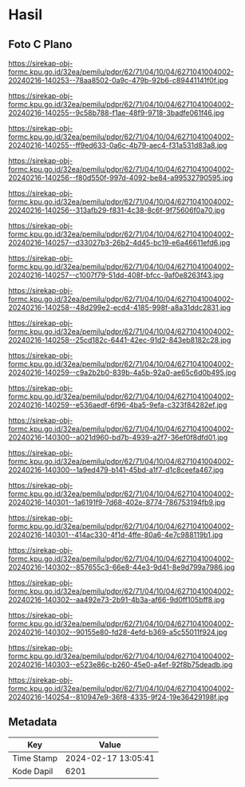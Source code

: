 # Hasil

## Foto C Plano

https://sirekap-obj-formc.kpu.go.id/32ea/pemilu/pdpr/62/71/04/10/04/6271041004002-20240216-140253--78aa8502-0a9c-479b-92b6-c89441141f0f.jpg

https://sirekap-obj-formc.kpu.go.id/32ea/pemilu/pdpr/62/71/04/10/04/6271041004002-20240216-140255--9c58b788-f1ae-48f9-9718-3badfe061f46.jpg

https://sirekap-obj-formc.kpu.go.id/32ea/pemilu/pdpr/62/71/04/10/04/6271041004002-20240216-140255--ff9ed633-0a6c-4b79-aec4-f31a531d83a8.jpg

https://sirekap-obj-formc.kpu.go.id/32ea/pemilu/pdpr/62/71/04/10/04/6271041004002-20240216-140256--f80d550f-997d-4092-be84-a99532790595.jpg

https://sirekap-obj-formc.kpu.go.id/32ea/pemilu/pdpr/62/71/04/10/04/6271041004002-20240216-140256--313afb29-f831-4c38-8c6f-9f75606f0a70.jpg

https://sirekap-obj-formc.kpu.go.id/32ea/pemilu/pdpr/62/71/04/10/04/6271041004002-20240216-140257--d33027b3-26b2-4d45-bc19-e6a46611efd6.jpg

https://sirekap-obj-formc.kpu.go.id/32ea/pemilu/pdpr/62/71/04/10/04/6271041004002-20240216-140257--c1007f79-51dd-408f-bfcc-9af0e8263f43.jpg

https://sirekap-obj-formc.kpu.go.id/32ea/pemilu/pdpr/62/71/04/10/04/6271041004002-20240216-140258--48d299e2-ecd4-4185-998f-a8a31ddc2831.jpg

https://sirekap-obj-formc.kpu.go.id/32ea/pemilu/pdpr/62/71/04/10/04/6271041004002-20240216-140258--25cd182c-6441-42ec-91d2-843eb8182c28.jpg

https://sirekap-obj-formc.kpu.go.id/32ea/pemilu/pdpr/62/71/04/10/04/6271041004002-20240216-140259--c9a2b2b0-839b-4a5b-92a0-ae65c6d0b495.jpg

https://sirekap-obj-formc.kpu.go.id/32ea/pemilu/pdpr/62/71/04/10/04/6271041004002-20240216-140259--e536aedf-6f96-4ba5-9efa-c323f84282ef.jpg

https://sirekap-obj-formc.kpu.go.id/32ea/pemilu/pdpr/62/71/04/10/04/6271041004002-20240216-140300--a021d960-bd7b-4939-a2f7-36ef0f8dfd01.jpg

https://sirekap-obj-formc.kpu.go.id/32ea/pemilu/pdpr/62/71/04/10/04/6271041004002-20240216-140300--1a9ed479-b141-45bd-a1f7-d1c8ceefa467.jpg

https://sirekap-obj-formc.kpu.go.id/32ea/pemilu/pdpr/62/71/04/10/04/6271041004002-20240216-140301--1a6191f9-7d68-402e-8774-786753194fb9.jpg

https://sirekap-obj-formc.kpu.go.id/32ea/pemilu/pdpr/62/71/04/10/04/6271041004002-20240216-140301--414ac330-4f1d-4ffe-80a6-4e7c988119b1.jpg

https://sirekap-obj-formc.kpu.go.id/32ea/pemilu/pdpr/62/71/04/10/04/6271041004002-20240216-140302--857655c3-66e8-44e3-9d41-8e9d799a7986.jpg

https://sirekap-obj-formc.kpu.go.id/32ea/pemilu/pdpr/62/71/04/10/04/6271041004002-20240216-140302--aa492e73-2b91-4b3a-af66-9d0ff105bff8.jpg

https://sirekap-obj-formc.kpu.go.id/32ea/pemilu/pdpr/62/71/04/10/04/6271041004002-20240216-140302--90155e80-fd28-4efd-b369-a5c55011f924.jpg

https://sirekap-obj-formc.kpu.go.id/32ea/pemilu/pdpr/62/71/04/10/04/6271041004002-20240216-140303--e523e86c-b260-45e0-a4ef-92f8b75deadb.jpg

https://sirekap-obj-formc.kpu.go.id/32ea/pemilu/pdpr/62/71/04/10/04/6271041004002-20240216-140254--810947e9-36f8-4335-9f24-19e36429198f.jpg


## Metadata

| Key        | Value               |
| ---------- | ------------------- |
| Time Stamp | 2024-02-17 13:05:41 |
| Kode Dapil | 6201                |



